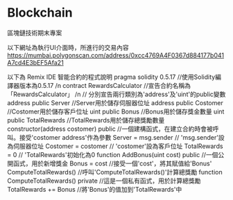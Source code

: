 # Blockchain
區塊鏈技術期末專案

以下網址為執行UI介面時，所進行的交易內容
https://mumbai.polygonscan.com/address/0xcc4769A4F0367d884177b041A7cd4E3bEF5Afa21

以下為 Remix IDE 智能合約的程式說明
pragma solidity 0.5.17                  //使用Solidity編譯器版本為0.5.17 
/n
contract RewardsCalculator              //宣告合約名稱為「RewardsCalculator」  /n
// 分別宣告兩行類別為'address'及'uint'的public變數
    address public Server               //Server用於儲存伺服器位址
    address public Costomer             //Costomer用於儲存客戶位址
    uint public Bonus                   //Bonus用於儲存獎金數量
    uint public TotalRewards            //TotalRewards用於儲存總獎勵數量                                        
constructor(address costomer) public    //一個建構函式，在建立合約時會被呼叫。接受'costomer address'作為參數
    Server = msg.sender                 // 'msg.sender'設為伺服器位址
    Costomer = costomer                 // 'costomer'設為客戶位址
    TotalRewards = 0                    // 'TotalRewards'初始化為0
function AddBonus(uint cost) public     //一個公開函式，用於新增獎金
    Bonus = cost                        //接受一個'cost'，將其賦值給'Bonus'    
    ComputeTotalRewards()               //呼叫'ComputeTotalRewards()'計算總獎勵
function ComputeTotalRewards() private  //這是一個私有函式，用於計算總獎勵
    TotalRewards += Bonus               //將'Bonus'的值加到'TotalRewards'中
    
